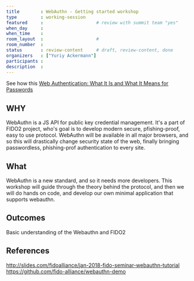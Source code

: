 ```yaml
---
title        : WebAuthn - Getting started workshop
type         : working-session
featured     :                    # review with summit team "yes"
when_day     :
when_time    :
room_layout  :                    #
room_number  :
status       : review-content     # draft, review-content, done
organizers   : ["Yuriy Ackermann"]
participants :
description  :
---
```


See how this [Web Authentication: What It Is and What It Means for Passwords](https://duo.com/blog/web-authentication-what-it-is-and-what-it-means-for-passwords)

## WHY
WebAuthn is a JS API for public key credential management. It's a part of FIDO2 project, who's goal is to develop modern secure, pfishing-proof, easy to use protocol. WebAuthn will be available in all major browsers, and so this will drastically change security state of the web, finally bringing passwordless, phishing-prof authentication to every site.

## What
WebAuthn is a new standard, and so it needs more developers. This workshop will guide through the theory behind the protocol, and then we will do hands on code, and develop our own minimal application that supports webauthn.

## Outcomes
Basic understanding of the Webauthn and FIDO2

## References
http://slides.com/fidoalliance/jan-2018-fido-seminar-webauthn-tutorial
https://github.com/fido-alliance/webauthn-demo
